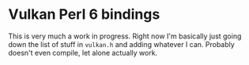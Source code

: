 # Vulkan Perl 6 bindings

This is very much a work in progress.  Right now I'm basically just
going down the list of stuff in `vulkan.h` and adding whatever I can.
Probably doesn't even compile, let alone actually work.
